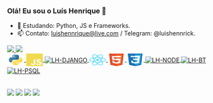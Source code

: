 ### Olá! Eu sou o Luís Henrique 👋



- 🌱 Estudando: Python, JS e Frameworks.
- 📫 Contato: luishennrique@live.com / Telegram: @luishennrick.

<div>
  <a href="https://github.com/luishennrick">
  <img height="180em" src="https://github-readme-stats.vercel.app/api?username=luishennrick&show_icons=true&theme=vision-friendly-dark&include_all_commits=true&count_private=true"/>
  <img height="180em" src="https://github-readme-stats.vercel.app/api/top-langs/?username=luishennrick&layout=compact&langs_count=7&theme=vision-friendly-dark"/>
</div>
  
  
  <div style="display: inline_block">
  <img align="center" alt="LH-Python" height="30" width="40" src="https://raw.githubusercontent.com/devicons/devicon/master/icons/python/python-original.svg">
  <img align="center" alt="LH-Js" height="30" width="40" src="https://raw.githubusercontent.com/devicons/devicon/master/icons/javascript/javascript-plain.svg">
  <img align="center" alt="LH-DJANGO" height="30" width="40" src="https://cdn.jsdelivr.net/gh/devicons/devicon/icons/django/django-original.svg">
  <img align="center" alt="LH-React" height="30" width="40" src="https://raw.githubusercontent.com/devicons/devicon/master/icons/react/react-original.svg">
  <img align="center" alt="LH-HTML" height="30" width="40" src="https://raw.githubusercontent.com/devicons/devicon/master/icons/html5/html5-original.svg">
  <img align="center" alt="LH-CSS" height="30" width="40" src="https://raw.githubusercontent.com/devicons/devicon/master/icons/css3/css3-original.svg">
  <img align="center" alt="LH-NODE" height="30" width="40" src="https://cdn.jsdelivr.net/gh/devicons/devicon/icons/nodejs/nodejs-original.svg">
  <img align="center" alt="LH-BT" height="30" width="40" src="https://cdn.jsdelivr.net/gh/devicons/devicon/icons/bootstrap/bootstrap-plain-wordmark.svg">
  <img align="center" alt="LH-PSQL" height="30" width="40" src="https://cdn.jsdelivr.net/gh/devicons/devicon/icons/postgresql/postgresql-original.svg">
 
  </div>
  
  
  <div><br><br>
     <a href="https://instagram.com/luishennrick" target="_blank"><img src="https://img.shields.io/badge/-Instagram-%23E4405F?style=for-the-badge&logo=instagram&logoColor=white" target="_blank"></a>
    <a href="https://www.linkedin.com/in/luishennrick/" target="_blank"><img src="https://img.shields.io/badge/LinkedIn-0077B5?style=for-the-badge&logo=linkedin&logoColor=white" target="_blank"></a>
    <a href="https://www.linkedin.com/in/luishennrick/" target="_blank"><img src="https://img.shields.io/badge/Spotify-1ED760?&style=for-the-badge&logo=spotify&logoColor=white" target="_blank"></a>
     <a href="https://www.linkedin.com/in/luishennrick/" target="_blank"><img src="https://img.shields.io/badge/Xbox-107C10?style=for-the-badge&logo=xbox&logoColor=white" target="_blank"></a>
  </div>
  
